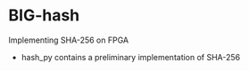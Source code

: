 # BIG-hash
Implementing SHA-256 on FPGA

- hash_py contains a preliminary implementation of SHA-256
